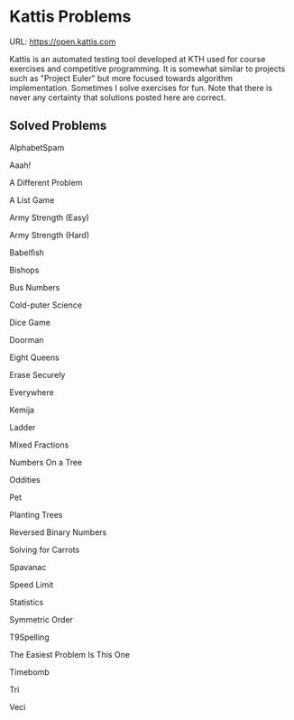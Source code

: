 Kattis Problems
============
URL: https://open.kattis.com

Kattis is an automated testing tool developed at KTH used for course exercises and competitive programming. It is somewhat similar to projects such as "Project Euler" but more focused towards algorithm implementation. Sometimes I solve exercises for fun. Note that there is never any certainty that solutions posted here are correct.

Solved Problems
----

AlphabetSpam

Aaah!

A Different Problem

A List Game

Army Strength (Easy)

Army Strength (Hard)

Babelfish

Bishops

Bus Numbers

Cold-puter Science

Dice Game

Doorman

Eight Queens

Erase Securely

Everywhere

Kemija

Ladder

Mixed Fractions

Numbers On a Tree

Oddities

Pet

Planting Trees

Reversed Binary Numbers

Solving for Carrots

Spavanac

Speed Limit

Statistics

Symmetric Order

T9Spelling

The Easiest Problem Is This One

Timebomb

Tri

Veci
